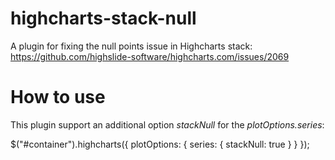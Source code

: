 # highcharts-stack-null
A plugin for fixing the null points issue in Highcharts stack: https://github.com/highslide-software/highcharts.com/issues/2069

# How to use

This plugin support an additional option *stackNull* for the *plotOptions.series*:

$("#container").highcharts({
  plotOptions: {
    series: {
      stackNull: true
    }
  }
});
